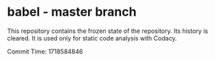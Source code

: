 # babel - master branch

This repository contains the frozen state of the repository.
Its history is cleared. It is used only for static code
analysis with Codacy.

Commit Time: 1718584846